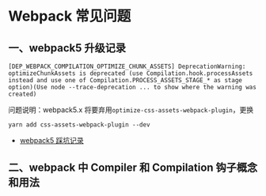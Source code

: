 # Webpack 常见问题

## 一、webpack5 升级记录

`[DEP_WEBPACK_COMPILATION_OPTIMIZE_CHUNK_ASSETS] DeprecationWarning: optimizeChunkAssets is deprecated (use Compilation.hook.processAssets instead and use one of Compilation.PROCESS_ASSETS_STAGE_* as stage option)(Use node --trace-deprecation ... to show where the warning was created)`

问题说明：webpack5.x 将要弃用`optimize-css-assets-webpack-plugin`，更换

```
yarn add css-assets-webpack-plugin --dev
```

- [webpack5 踩坑记录](https://juejin.cn/post/6905364009969844232)

## 二、webpack 中 Compiler 和 Compilation 钩子概念和用法
